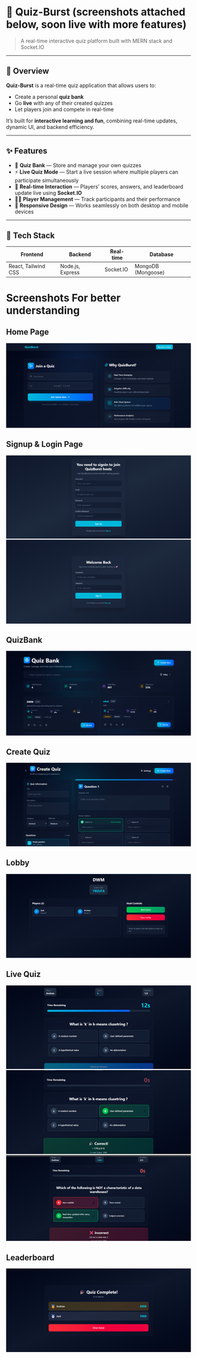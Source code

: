 # 🧠 Quiz-Burst (screenshots attached below, soon live with more features)

> A real-time interactive quiz platform built with MERN stack and Socket.IO

---

## 🚀 Overview

**Quiz-Burst** is a real-time quiz application that allows users to:  
- Create a personal **quiz bank**  
- Go **live** with any of their created quizzes  
- Let players join and compete in real-time  

It’s built for **interactive learning and fun**, combining real-time updates, dynamic UI, and backend efficiency.

---

## ✨ Features

- 📝 **Quiz Bank** — Store and manage your own quizzes  
- ⚡ **Live Quiz Mode** — Start a live session where multiple players can participate simultaneously  
- 🔄 **Real-time Interaction** — Players’ scores, answers, and leaderboard update live using **Socket.IO**  
- 🧑‍💼 **Player Management** — Track participants and their performance  
- 📱 **Responsive Design** — Works seamlessly on both desktop and mobile devices  

---

## 🧩 Tech Stack

| Frontend | Backend | Real-time | Database |
|----------|---------|-----------|----------|
| React, Tailwind CSS | Node.js, Express | Socket.IO | MongoDB (Mongoose) |

# Screenshots For better understanding

<h2>Home Page</h2>

![Home](/assets/home_page.png)

<h2>Signup & Login Page</h2>

![Home](/assets/siginup_page.png)
![Home](/assets/login_page.png)

<h2>QuizBank</h2>

![Home](/assets/quizbank.png)

<h2>Create Quiz</h2>

![Home](/assets/createquiz.png)

<h2>Lobby</h2>

![Home](/assets/lobby.png)

<h2>Live Quiz</h2>

![Home](/assets/question_timer.png)
![Home](/assets/right_question.png)
![Home](/assets/wrong_question.png)

<h2>Leaderboard</h2>

![Home](/assets/leaderboard.png)